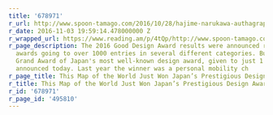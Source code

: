 ```yaml
---
title: '678971'
r_url: http://www.spoon-tamago.com/2016/10/28/hajime-narukawa-authagraph/
r_date: 2016-11-03 19:59:14.478000000 Z
r_wrapped_url: https://www.reading.am/p/4tQp/http://www.spoon-tamago.com/2016/10/28/hajime-narukawa-authagraph/
r_page_description: The 2016 Good Design Award results were announced recently with
  awards going to over 1000 entries in several different categories. But the coveted
  Grand Award of Japan's most well-known design award, given to just 1 entry, was
  announced today. Last year the winner was a personal mobility ch
r_page_title: This Map of the World Just Won Japan’s Prestigious Design Award
r_title: This Map of the World Just Won Japan’s Prestigious Design Award
r_id: '678971'
r_page_id: '495810'
---
```



